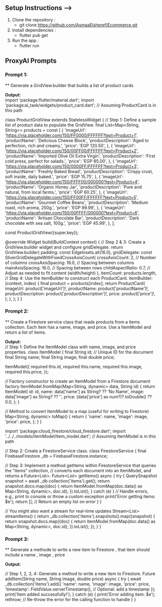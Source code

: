 ## Setup Instructions -->

1. Clone the repository :
   - git clone https://github.com/AsmaaElsheref/Ecommerce.git
2. Install dependencies :
   - flutter pub get
3. Run the app :
   - flutter run

## ProxyAI Prompts

### Prompt 1:
** Generate a GridView.builder that builds a list of product cards

**Output:**  
import 'package:flutter/material.dart';
import 'package:ai_task/widgets/product_card.dart'; // Assuming ProductCard is in this path

class ProductGridView extends StatelessWidget {
// Step 1: Define a sample list of product data to populate the GridView.
final List<Map<String, String>> products = const [
{
'imageUrl': 'https://via.placeholder.com/150/FF0000/FFFFFF?text=Product+1',
'productName': 'Delicious Cheese Block',
'productDescription': 'Aged to perfection, rich and creamy.',
'price': 'EGP 120.50',
},
{
'imageUrl': 'https://via.placeholder.com/150/00FF00/FFFFFF?text=Product+2',
'productName': 'Imported Olive Oil Extra Virgin',
'productDescription': 'First cold press, perfect for salads.',
'price': 'EGP 85.00',
},
{
'imageUrl': 'https://via.placeholder.com/150/0000FF/FFFFFF?text=Product+3',
'productName': 'Freshly Baked Bread',
'productDescription': 'Crispy crust, soft inside, daily baked.',
'price': 'EGP 15.75',
},
{
'imageUrl': 'https://via.placeholder.com/150/FFFF00/000000?text=Product+4',
'productName': 'Organic Honey Jar',
'productDescription': 'Pure and natural, from local farms.',
'price': 'EGP 60.25',
},
{
'imageUrl': 'https://via.placeholder.com/150/FF00FF/FFFFFF?text=Product+5',
'productName': 'Gourmet Coffee Beans',
'productDescription': 'Medium roast, rich aroma, 250g.',
'price': 'EGP 99.99',
},
{
'imageUrl': 'https://via.placeholder.com/150/00FFFF/000000?text=Product+6',
'productName': 'Artisan Chocolate Bar',
'productDescription': 'Dark chocolate with sea salt, 100g.',
'price': 'EGP 45.99',
},
];

const ProductGridView({super.key});

@override
Widget build(BuildContext context) {
// Step 2 & 3: Create a GridView.builder widget and configure gridDelegate.
return GridView.builder(
padding: const EdgeInsets.all(16.0),
gridDelegate: const SliverGridDelegateWithFixedCrossAxisCount(
crossAxisCount: 2, // Number of columns
crossAxisSpacing: 16.0, // Spacing between columns
mainAxisSpacing: 16.0, // Spacing between rows
childAspectRatio: 0.7, // Adjust as needed to fit content (width/height)
),
itemCount: products.length,
// Step 4: Use the itemBuilder to construct each ProductCard.
itemBuilder: (context, index) {
final product = products[index];
return ProductCard(
imageUrl: product['imageUrl']!,
productName: product['productName']!,
productDescription: product['productDescription']!,
price: product['price']!,
);
},
);
}
}


### Prompt 2:
** Create a Firestore service class that reads products from a items collection. Each item has a name, image, and price. Use a ItemModel and return a list of items.

**Output:**  
// Step 1: Define the ItemModel class with name, image, and price properties.
class ItemModel {
final String id; // Unique ID for the document
final String name;
final String image;
final double price;

ItemModel({
required this.id,
required this.name,
required this.image,
required this.price,
});

// Factory constructor to create an ItemModel from a Firestore document
factory ItemModel.fromMap(Map<String, dynamic> data, String id) {
return ItemModel(
id: id,
name: data['name'] as String? ?? 'No Name',
image: data['image'] as String? ?? '',
price: (data['price'] as num?)?.toDouble() ?? 0.0,
);
}

// Method to convert ItemModel to a map (useful for writing to Firestore)
Map<String, dynamic> toMap() {
return {
'name': name,
'image': image,
'price': price,
};
}
}

import 'package:cloud_firestore/cloud_firestore.dart';
import '../../../models/itemModel/item_model.dart'; // Assuming ItemModel is in this path

// Step 2: Create a FirestoreService class.
class FirestoreService {
final FirebaseFirestore _db = FirebaseFirestore.instance;

// Step 3: Implement a method getItems within FirestoreService that queries the "items" collection,
// converts each document into an ItemModel, and returns a Future<List<ItemModel>>.
Future<List<ItemModel>> getItems() async {
try {
QuerySnapshot snapshot = await _db.collection('items').get();
return snapshot.docs.map((doc) {
return ItemModel.fromMap(doc.data() as Map<String, dynamic>, doc.id);
}).toList();
} catch (e) {
// Handle errors, e.g., print to console or throw a custom exception
print('Error getting items: $e');
return []; // Return an empty list on error
}
}

// You might also want a stream for real-time updates
Stream<List<ItemModel>> streamItems() {
return _db.collection('items').snapshots().map((snapshot) {
return snapshot.docs.map((doc) {
return ItemModel.fromMap(doc.data() as Map<String, dynamic>, doc.id);
}).toList();
});
}
}

### Prompt 3:
** Generate a methode to write a new item to Firestore , that item should include a name , image , price

**Output:** 

// Step 1, 2, 3, 4: Generate a method to write a new item to Firestore.
Future<void> addItem(String name, String image, double price) async {
try {
await _db.collection('items').add({
'name': name,
'image': image,
'price': price,
'timestamp': FieldValue.serverTimestamp(), // Optional: add a timestamp
});
print('Item added successfully!');
} catch (e) {
print('Error adding item: $e');
rethrow; // Re-throw the error for the calling function to handle
}
}